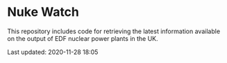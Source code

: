 # Nuke Watch

This repository includes code for retrieving the latest information available on the output of EDF nuclear power plants in the UK.

Last updated: 2020-11-28 18:05